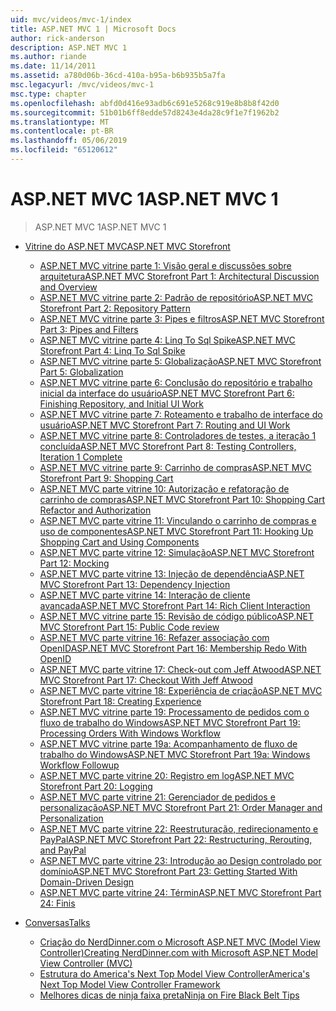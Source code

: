 ```yaml
---
uid: mvc/videos/mvc-1/index
title: ASP.NET MVC 1 | Microsoft Docs
author: rick-anderson
description: ASP.NET MVC 1
ms.author: riande
ms.date: 11/14/2011
ms.assetid: a780d06b-36cd-410a-b95a-b6b935b5a7fa
msc.legacyurl: /mvc/videos/mvc-1
msc.type: chapter
ms.openlocfilehash: abfd0d416e93adb6c691e5268c919e8b8b8f42d0
ms.sourcegitcommit: 51b01b6ff8edde57d8243e4da28c9f1e7f1962b2
ms.translationtype: MT
ms.contentlocale: pt-BR
ms.lasthandoff: 05/06/2019
ms.locfileid: "65120612"
---
```

# <a name="aspnet-mvc-1"></a><span data-ttu-id="62a9b-103">ASP.NET MVC 1</span><span class="sxs-lookup"><span data-stu-id="62a9b-103">ASP.NET MVC 1</span></span>

> <span data-ttu-id="62a9b-104">ASP.NET MVC 1</span><span class="sxs-lookup"><span data-stu-id="62a9b-104">ASP.NET MVC 1</span></span>

- [<span data-ttu-id="62a9b-105">Vitrine do ASP.NET MVC</span><span class="sxs-lookup"><span data-stu-id="62a9b-105">ASP.NET MVC Storefront</span></span>](aspnet-mvc-storefront/index.md)

    - [<span data-ttu-id="62a9b-106">ASP.NET MVC vitrine parte 1: Visão geral e discussões sobre arquitetura</span><span class="sxs-lookup"><span data-stu-id="62a9b-106">ASP.NET MVC Storefront Part 1: Architectural Discussion and Overview</span></span>](aspnet-mvc-storefront/aspnet-mvc-storefront-part-1-architectural-discussion-and-overview.md)
    - [<span data-ttu-id="62a9b-107">ASP.NET MVC vitrine parte 2: Padrão de repositório</span><span class="sxs-lookup"><span data-stu-id="62a9b-107">ASP.NET MVC Storefront Part 2: Repository Pattern</span></span>](aspnet-mvc-storefront/aspnet-mvc-storefront-part-2-the-repository-pattern.md)
    - [<span data-ttu-id="62a9b-108">ASP.NET MVC vitrine parte 3: Pipes e filtros</span><span class="sxs-lookup"><span data-stu-id="62a9b-108">ASP.NET MVC Storefront Part 3: Pipes and Filters</span></span>](aspnet-mvc-storefront/aspnet-mvc-storefront-part-3-pipes-and-filters.md)
    - [<span data-ttu-id="62a9b-109">ASP.NET MVC vitrine parte 4: Linq To Sql Spike</span><span class="sxs-lookup"><span data-stu-id="62a9b-109">ASP.NET MVC Storefront Part 4: Linq To Sql Spike</span></span>](aspnet-mvc-storefront/aspnet-mvc-storefront-part-4-linq-to-sql-spike.md)
    - [<span data-ttu-id="62a9b-110">ASP.NET MVC vitrine parte 5: Globalização</span><span class="sxs-lookup"><span data-stu-id="62a9b-110">ASP.NET MVC Storefront Part 5: Globalization</span></span>](aspnet-mvc-storefront/aspnet-mvc-storefront-part-5-globalization.md)
    - [<span data-ttu-id="62a9b-111">ASP.NET MVC vitrine parte 6: Conclusão do repositório e trabalho inicial da interface do usuário</span><span class="sxs-lookup"><span data-stu-id="62a9b-111">ASP.NET MVC Storefront Part 6: Finishing Repository, and Initial UI Work</span></span>](aspnet-mvc-storefront/aspnet-mvc-storefront-part-6-finishing-the-repository-and-initial-ui-work.md)
    - [<span data-ttu-id="62a9b-112">ASP.NET MVC vitrine parte 7: Roteamento e trabalho de interface do usuário</span><span class="sxs-lookup"><span data-stu-id="62a9b-112">ASP.NET MVC Storefront Part 7: Routing and UI Work</span></span>](aspnet-mvc-storefront/aspnet-mvc-storefront-part-7-routing-and-ui-work.md)
    - [<span data-ttu-id="62a9b-113">ASP.NET MVC vitrine parte 8: Controladores de testes, a iteração 1 concluída</span><span class="sxs-lookup"><span data-stu-id="62a9b-113">ASP.NET MVC Storefront Part 8: Testing Controllers, Iteration 1 Complete</span></span>](aspnet-mvc-storefront/aspnet-mvc-storefront-part-8-testing-controllers-iteration-1-complete.md)
    - [<span data-ttu-id="62a9b-114">ASP.NET MVC vitrine parte 9: Carrinho de compras</span><span class="sxs-lookup"><span data-stu-id="62a9b-114">ASP.NET MVC Storefront Part 9: Shopping Cart</span></span>](aspnet-mvc-storefront/aspnet-mvc-storefront-part-9-the-shopping-cart.md)
    - [<span data-ttu-id="62a9b-115">ASP.NET MVC parte vitrine 10: Autorização e refatoração de carrinho de compras</span><span class="sxs-lookup"><span data-stu-id="62a9b-115">ASP.NET MVC Storefront Part 10: Shopping Cart Refactor and Authorization</span></span>](aspnet-mvc-storefront/aspnet-mvc-storefront-part-10-shopping-cart-refactor-and-authorization.md)
    - [<span data-ttu-id="62a9b-116">ASP.NET MVC parte vitrine 11: Vinculando o carrinho de compras e uso de componentes</span><span class="sxs-lookup"><span data-stu-id="62a9b-116">ASP.NET MVC Storefront Part 11: Hooking Up Shopping Cart and Using Components</span></span>](aspnet-mvc-storefront/aspnet-mvc-storefront-part-11-hooking-up-the-shopping-cart-and-using-components.md)
    - [<span data-ttu-id="62a9b-117">ASP.NET MVC parte vitrine 12: Simulação</span><span class="sxs-lookup"><span data-stu-id="62a9b-117">ASP.NET MVC Storefront Part 12: Mocking</span></span>](aspnet-mvc-storefront/aspnet-mvc-storefront-part-12-mocking.md)
    - [<span data-ttu-id="62a9b-118">ASP.NET MVC parte vitrine 13: Injeção de dependência</span><span class="sxs-lookup"><span data-stu-id="62a9b-118">ASP.NET MVC Storefront Part 13: Dependency Injection</span></span>](aspnet-mvc-storefront/aspnet-mvc-storefront-part-13-dependency-injection.md)
    - [<span data-ttu-id="62a9b-119">ASP.NET MVC parte vitrine 14: Interação de cliente avançada</span><span class="sxs-lookup"><span data-stu-id="62a9b-119">ASP.NET MVC Storefront Part 14: Rich Client Interaction</span></span>](aspnet-mvc-storefront/aspnet-mvc-storefront-part-14-rich-client-interaction.md)
    - [<span data-ttu-id="62a9b-120">ASP.NET MVC vitrine parte 15: Revisão de código público</span><span class="sxs-lookup"><span data-stu-id="62a9b-120">ASP.NET MVC Storefront Part 15: Public Code review</span></span>](aspnet-mvc-storefront/aspnet-mvc-storefront-part-15-public-code-review.md)
    - [<span data-ttu-id="62a9b-121">ASP.NET MVC parte vitrine 16: Refazer associação com OpenID</span><span class="sxs-lookup"><span data-stu-id="62a9b-121">ASP.NET MVC Storefront Part 16: Membership Redo With OpenID</span></span>](aspnet-mvc-storefront/aspnet-mvc-storefront-part-16-membership-redo-with-openid.md)
    - [<span data-ttu-id="62a9b-122">ASP.NET MVC parte vitrine 17: Check-out com Jeff Atwood</span><span class="sxs-lookup"><span data-stu-id="62a9b-122">ASP.NET MVC Storefront Part 17: Checkout With Jeff Atwood</span></span>](aspnet-mvc-storefront/aspnet-mvc-storefront-part-17-checkout-with-jeff-atwood.md)
    - [<span data-ttu-id="62a9b-123">ASP.NET MVC parte vitrine 18: Experiência de criação</span><span class="sxs-lookup"><span data-stu-id="62a9b-123">ASP.NET MVC Storefront Part 18: Creating Experience</span></span>](aspnet-mvc-storefront/aspnet-mvc-storefront-part-18-creating-an-experience.md)
    - [<span data-ttu-id="62a9b-124">ASP.NET MVC vitrine parte 19: Processamento de pedidos com o fluxo de trabalho do Windows</span><span class="sxs-lookup"><span data-stu-id="62a9b-124">ASP.NET MVC Storefront Part 19: Processing Orders With Windows Workflow</span></span>](aspnet-mvc-storefront/aspnet-mvc-storefront-part-19-processing-orders-with-windows-workflow.md)
    - [<span data-ttu-id="62a9b-125">ASP.NET MVC vitrine parte 19a: Acompanhamento de fluxo de trabalho do Windows</span><span class="sxs-lookup"><span data-stu-id="62a9b-125">ASP.NET MVC Storefront Part 19a: Windows Workflow Followup</span></span>](aspnet-mvc-storefront/aspnet-mvc-storefront-part-19a-windows-workflow-followup.md)
    - [<span data-ttu-id="62a9b-126">ASP.NET MVC parte vitrine 20: Registro em log</span><span class="sxs-lookup"><span data-stu-id="62a9b-126">ASP.NET MVC Storefront Part 20: Logging</span></span>](aspnet-mvc-storefront/aspnet-mvc-storefront-part-20-logging.md)
    - [<span data-ttu-id="62a9b-127">ASP.NET MVC parte vitrine 21: Gerenciador de pedidos e personalização</span><span class="sxs-lookup"><span data-stu-id="62a9b-127">ASP.NET MVC Storefront Part 21: Order Manager and Personalization</span></span>](aspnet-mvc-storefront/aspnet-mvc-storefront-part-21-order-manager-and-personalization.md)
    - [<span data-ttu-id="62a9b-128">ASP.NET MVC parte vitrine 22: Reestruturação, redirecionamento e PayPal</span><span class="sxs-lookup"><span data-stu-id="62a9b-128">ASP.NET MVC Storefront Part 22: Restructuring, Rerouting, and PayPal</span></span>](aspnet-mvc-storefront/aspnet-mvc-storefront-part-22-restructuring-rerouting-and-paypal.md)
    - [<span data-ttu-id="62a9b-129">ASP.NET MVC parte vitrine 23: Introdução ao Design controlado por domínio</span><span class="sxs-lookup"><span data-stu-id="62a9b-129">ASP.NET MVC Storefront Part 23: Getting Started With Domain-Driven Design</span></span>](aspnet-mvc-storefront/aspnet-mvc-storefront-part-23-getting-started-with-domain-driven-design.md)
    - [<span data-ttu-id="62a9b-130">ASP.NET MVC parte vitrine 24: Términ</span><span class="sxs-lookup"><span data-stu-id="62a9b-130">ASP.NET MVC Storefront Part 24: Finis</span></span>](aspnet-mvc-storefront/aspnet-mvc-storefront-part-24-finis.md)
- [<span data-ttu-id="62a9b-131">Conversas</span><span class="sxs-lookup"><span data-stu-id="62a9b-131">Talks</span></span>](conference-presentations/index.md)

    - [<span data-ttu-id="62a9b-132">Criação do NerdDinner.com o Microsoft ASP.NET MVC (Model View Controller)</span><span class="sxs-lookup"><span data-stu-id="62a9b-132">Creating NerdDinner.com with Microsoft ASP.NET Model View Controller (MVC)</span></span>](conference-presentations/creating-nerddinnercom-with-microsoft-aspnet-model-view-controller-mvc.md)
    - [<span data-ttu-id="62a9b-133">Estrutura do America's Next Top Model View Controller</span><span class="sxs-lookup"><span data-stu-id="62a9b-133">America's Next Top Model View Controller Framework</span></span>](conference-presentations/americas-next-top-model-view-controller-framework.md)
    - [<span data-ttu-id="62a9b-134">Melhores dicas de ninja faixa preta</span><span class="sxs-lookup"><span data-stu-id="62a9b-134">Ninja on Fire Black Belt Tips</span></span>](conference-presentations/ninja-on-fire-black-belt-tips.md)
